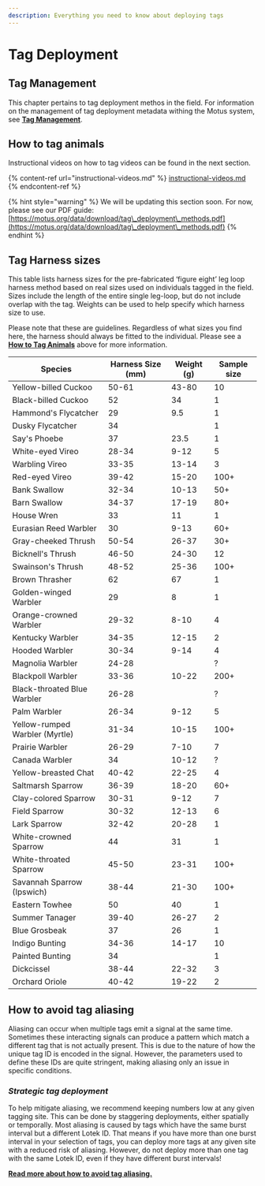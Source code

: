 ```yaml
---
description: Everything you need to know about deploying tags
---
```


# Tag Deployment

## Tag Management

This chapter pertains to tag deployment methos in the field. For information on the management of tag deployment metadata withing the Motus system, see [**Tag Management**](../../project-management/tag-management/).

## How to tag animals

Instructional videos on how to tag videos can be found in the next section.

{% content-ref url="instructional-videos.md" %}
[instructional-videos.md](instructional-videos.md)
{% endcontent-ref %}

{% hint style="warning" %}
We will be updating this section soon. For now, please see our PDF guide: [https://motus.org/data/download/tag\_deployment\_methods.pdf](https://motus.org/data/download/tag\_deployment\_methods.pdf)
{% endhint %}

## Tag Harness sizes

This table lists harness sizes for the pre-fabricated ‘figure eight’ leg loop harness method based on real sizes used on individuals tagged in the field. Sizes include the length of the entire single leg-loop, but do not include overlap with the tag. Weights can be used to help specify which harness size to use.

Please note that these are guidelines. Regardless of what sizes you find here, the harness should always be fitted to the individual. Please see a [**How to Tag Animals**](./#how-to-tag-animals) above for more information.

| Species                        | Harness Size (mm) | Weight (g) | Sample size |
| ------------------------------ | ----------------- | ---------- | ----------- |
| Yellow-billed Cuckoo           | 50-61             | 43-80      | 10          |
| Black-billed Cuckoo            | 52                | 34         | 1           |
| Hammond's Flycatcher           | 29                | 9.5        | 1           |
| Dusky Flycatcher               | 34                |            | 1           |
| Say's Phoebe                   | 37                | 23.5       | 1           |
| White-eyed Vireo               | 28-34             | 9-12       | 5           |
| Warbling Vireo                 | 33-35             | 13-14      | 3           |
| Red-eyed Vireo                 | 39-42             | 15-20      | 100+        |
| Bank Swallow                   | 32-34             | 10-13      | 50+         |
| Barn Swallow                   | 34-37             | 17-19      | 80+         |
| House Wren                     | 33                | 11         | 1           |
| Eurasian Reed Warbler          | 30                | 9-13       | 60+         |
| Gray-cheeked Thrush            | 50-54             | 26-37      | 30+         |
| Bicknell's Thrush              | 46-50             | 24-30      | 12          |
| Swainson's Thrush              | 48-52             | 25-36      | 100+        |
| Brown Thrasher                 | 62                | 67         | 1           |
| Golden-winged Warbler          | 29                | 8          | 1           |
| Orange-crowned Warbler         | 29-32             | 8-10       | 4           |
| Kentucky Warbler               | 34-35             | 12-15      | 2           |
| Hooded Warbler                 | 30-34             | 9-14       | 4           |
| Magnolia Warbler               | 24-28             |            | ?           |
| Blackpoll Warbler              | 33-36             | 10-22      | 200+        |
| Black-throated Blue Warbler    | 26-28             |            | ?           |
| Palm Warbler                   | 26-34             | 9-12       | 5           |
| Yellow-rumped Warbler (Myrtle) | 31-34             | 10-15      | 100+        |
| Prairie Warbler                | 26-29             | 7-10       | 7           |
| Canada Warbler                 | 34                | 10-12      | ?           |
| Yellow-breasted Chat           | 40-42             | 22-25      | 4           |
| Saltmarsh Sparrow              | 36-39             | 18-20      | 60+         |
| Clay-colored Sparrow           | 30-31             | 9-12       | 7           |
| Field Sparrow                  | 30-32             | 12-13      | 6           |
| Lark Sparrow                   | 32-42             | 20-28      | 1           |
| White-crowned Sparrow          | 44                | 31         | 1           |
| White-throated Sparrow         | 45-50             | 23-31      | 100+        |
| Savannah Sparrow (Ipswich)     | 38-44             | 21-30      | 100+        |
| Eastern Towhee                 | 50                | 40         | 1           |
| Summer Tanager                 | 39-40             | 26-27      | 2           |
| Blue Grosbeak                  | 37                | 26         | 1           |
| Indigo Bunting                 | 34-36             | 14-17      | 10          |
| Painted Bunting                | 34                |            | 1           |
| Dickcissel                     | 38-44             | 22-32      | 3           |
| Orchard Oriole                 | 40-42             | 19-22      | 2           |

## **How to avoid tag aliasing**

Aliasing can occur when multiple tags emit a signal at the same time. Sometimes these interacting signals can produce a pattern which match a different tag that is not actually present. This is due to the nature of how the unique tag ID is encoded in the signal. However, the parameters used to define these IDs are quite stringent, making aliasing only an issue in specific conditions.

### _Strategic tag deployment_

To help mitigate aliasing, we recommend keeping numbers low at any given tagging site. This can be done by staggering deployments, either spatially or temporally. Most aliasing is caused by tags which have the same burst interval but a different Lotek ID. That means if you have more than one burst interval in your selection of tags, you can deploy more tags at any given site with a reduced risk of aliasing. However, do not deploy more than one tag with the same Lotek ID, even if they have different burst intervals!

[**Read more about how to avoid tag aliasing.**](../tag-aliasing.md#how-to-avoid-tag-aliasing-1)
